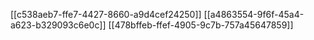 [[c538aeb7-ffe7-4427-8660-a9d4cef24250]]
[[a4863554-9f6f-45a4-a623-b329093c6e0c]]
[[478bffeb-ffef-4905-9c7b-757a45647859]]
